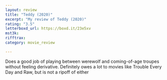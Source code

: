 ```yaml
---
layout: review
title: "Teddy (2020)"
excerpt: "My review of Teddy (2020)"
rating: "3.5"
letterboxd_url: https://boxd.it/23e5xv
mst3k: 
rifftrax: 
category: movie_review

---
```


Does a good job of playing between werewolf and coming-of-age troupes without feeling derivative. Definitely owes a lot to movies like Trouble Every Day and Raw, but is not a ripoff of either